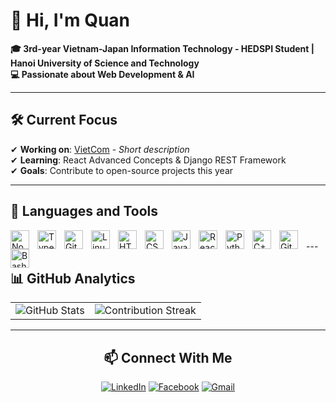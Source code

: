 # 👋 Hi, I'm Quan

**🎓 3rd-year Vietnam-Japan Information Technology - HEDSPI Student | Hanoi University of Science and Technology**  
**💻 Passionate about Web Development & AI**  

---

## 🛠 Current Focus
✔ **Working on**: [VietCom](https://github.com/mingquanjp/VietCom) - _Short description_  
✔ **Learning**: React Advanced Concepts & Django REST Framework  
✔ **Goals**: Contribute to open-source projects this year  

---

## 🧰 Languages and Tools

<img align="left" alt="NodeJS" width="30px" style="padding-right:10px;" src="https://cdn.jsdelivr.net/gh/devicons/devicon/icons/nodejs/nodejs-original.svg" />
<img align="left" alt="TypeScript" width="30px" style="padding-right:10px;" src="https://cdn.jsdelivr.net/gh/devicons/devicon/icons/typescript/typescript-plain.svg" />
<img align="left" alt="Git" width="30px" style="padding-right:10px;" src="https://cdn.jsdelivr.net/gh/devicons/devicon/icons/git/git-original.svg" />
<img align="left" alt="Linux" width="30px" style="padding-right:10px;" src="https://cdn.jsdelivr.net/gh/devicons/devicon/icons/linux/linux-original.svg" />
<img align="left" alt="HTML" width="30px" style="padding-right:10px;" src="https://cdn.jsdelivr.net/gh/devicons/devicon/icons/html5/html5-plain.svg" />
<img align="left" alt="CSS" width="30px" style="padding-right:10px;" src="https://cdn.jsdelivr.net/gh/devicons/devicon/icons/css3/css3-plain.svg" />
<img align="left" alt="JavaScript" width="30px" style="padding-right:10px;" src="https://cdn.jsdelivr.net/gh/devicons/devicon/icons/javascript/javascript-plain.svg" />
<img align="left" alt="React" width="30px" style="padding-right:10px;" src="https://cdn.jsdelivr.net/gh/devicons/devicon/icons/react/react-original.svg" />
<img align="left" alt="Python" width="30px" style="padding-right:10px;" src="https://cdn.jsdelivr.net/gh/devicons/devicon/icons/python/python-plain.svg" />
<img align="left" alt="C++" width="30px" style="padding-right:10px;" src="https://cdn.jsdelivr.net/gh/devicons/devicon/icons/cplusplus/cplusplus-original.svg" />
<img align="left" alt="GitHub" width="30px" style="padding-right:10px;" src="https://cdn.jsdelivr.net/gh/devicons/devicon/icons/github/github-original-wordmark.svg" />
<img align="left" alt="Bash" width="30px" style="padding-right:10px;" src="https://cdn.jsdelivr.net/gh/devicons/devicon/icons/bash/bash-original.svg" />
<br />
---

## 📊 GitHub Analytics

<table>
  <tr>
    <td>
      <img src="https://github-readme-stats.vercel.app/api?username=mingquanjp&show_icons=true&theme=radical&hide_border=true" alt="GitHub Stats" />
    </td>
    <td>
     <img src="https://streak-stats.demolab.com?user=mingquanjp&theme=radical&hide_border=true" alt="Contribution Streak" />
    </td>
  </tr>
</table>

<div align="center">

---


## 📫 Connect With Me

[![LinkedIn](https://img.shields.io/badge/LinkedIn-0077B5?style=for-the-badge&logo=linkedin&logoColor=white)](https://linkedin.com/in/yourprofile)
[![Facebook](https://img.shields.io/badge/Facebook-1877F2?style=for-the-badge&logo=facebook&logoColor=white)](https://www.facebook.com/mingquanjp/)
[![Gmail](https://img.shields.io/badge/Gmail-D14836?style=for-the-badge&logo=gmail&logoColor=white)](mailto:faker1652005@gmail.com)
